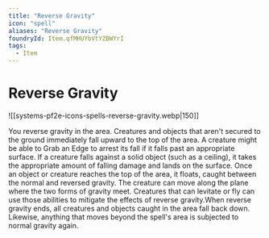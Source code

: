 ```yaml
---
title: "Reverse Gravity"
icon: "spell"
aliases: "Reverse Gravity"
foundryId: Item.qfMHUYbVtYZBWYrI
tags:
  - Item
---
```


# Reverse Gravity
![[systems-pf2e-icons-spells-reverse-gravity.webp|150]]

You reverse gravity in the area. Creatures and objects that aren't secured to the ground immediately fall upward to the top of the area. A creature might be able to Grab an Edge to arrest its fall if it falls past an appropriate surface. If a creature falls against a solid object (such as a ceiling), it takes the appropriate amount of falling damage and lands on the surface. Once an object or creature reaches the top of the area, it floats, caught between the normal and reversed gravity. The creature can move along the plane where the two forms of gravity meet. Creatures that can levitate or fly can use those abilities to mitigate the effects of reverse gravity.When reverse gravity ends, all creatures and objects caught in the area fall back down. Likewise, anything that moves beyond the spell's area is subjected to normal gravity again.
